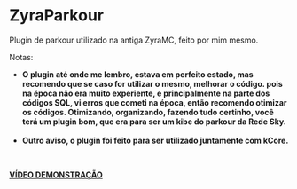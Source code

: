 # ZyraParkour
<p>Plugin de parkour utilizado na antiga ZyraMC, feito por mim mesmo.</p>

Notas:

<ul>
  <li><b>O plugin até onde me lembro, estava em perfeito estado, mas recomendo que se caso for utilizar o mesmo, melhorar o código. pois na época não era muito experiente, e principalmente na parte dos códigos SQL, vi erros que cometi na época, então recomendo otimizar os códigos.
Otimizando, organizando, fazendo tudo certinho, você terá um plugin bom, que era para ser um kibe do parkour da Rede Sky.<b/></li><br>
  <li><b>Outro aviso, o plugin foi feito para ser utilizado juntamente com kCore.</b></li>
</ul> <br>

<a href="https://www.youtube.com/watch?v=XbyxOq2gHKk"><b>VÍDEO DEMONSTRAÇÃO</b></a>
